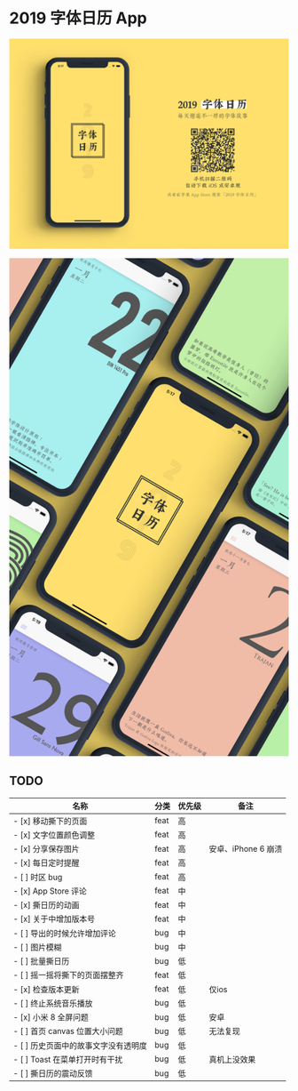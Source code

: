 # 2019 字体日历 App

![Website](./design/website.png)

![Design](./design/all.png)

## TODO

| 名称                            | 分类    | 优先级 | 备注 |
|--------------------------------|---------|------|------|
| - [x] 移动撕下的页面              | feat    | 高   |     |
| - [x] 文字位置颜色调整             | feat    | 高   |     |
| - [x] 分享保存图片                | feat    | 高    | 安卓、iPhone 6 崩溃 |
| - [x] 每日定时提醒                | feat    | 高    |     |
| - [ ] 时区 bug                   | feat    | 高    |     |
| - [x] App Store 评论             | feat    | 中    |     |
| - [x] 撕日历的动画                | feat    | 中    |     |
| - [x] 关于中增加版本号             | feat    | 中    |     |
| - [ ] 导出的时候允许增加评论        | bug    | 中    |      |
| - [ ] 图片模糊                    | bug    | 中    |      |
| - [ ] 批量撕日历                  | bug    | 低    |     |
| - [ ] 摇一摇将撕下的页面摆整齐      | feat    | 低    |     |
| - [x] 检查版本更新                | feat    | 低    | 仅ios |
| - [ ] 终止系统音乐播放             | bug     | 低    |    |
| - [x] 小米 8 全屏问题             | bug     | 低    | 安卓 |
| - [ ] 首页 canvas 位置大小问题     | bug     | 低    | 无法复现 |
| - [ ] 历史页面中的故事文字没有透明度 | bug     | 低    |     |
| - [ ] Toast 在菜单打开时有干扰     | bug     | 低    | 真机上没效果    |
| - [ ] 撕日历的震动反馈             | bug     | 低    |     |
